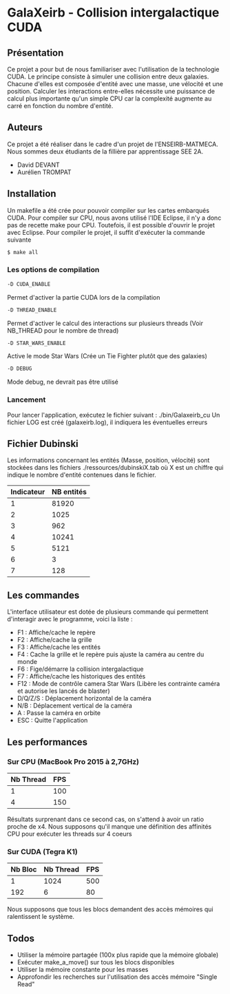 # GalaXeirb - Collision intergalactique CUDA

## Présentation
Ce projet a pour but de nous familiariser avec l'utilisation de la technologie CUDA. Le principe consiste à simuler une collision entre deux galaxies. Chacune d'elles est composée d'entité avec une masse, une vélocité et une position. Calculer les interactions entre-elles nécessite une puissance de calcul plus importante qu'un simple CPU car la complexité augmente au carré en fonction du nombre d'entité.

## Auteurs
Ce projet a été réaliser dans le cadre d'un projet de l'ENSEIRB-MATMECA. Nous sommes deux étudiants de la fillière par apprentissage SEE 2A.
* David DEVANT
* Aurélien TROMPAT

## Installation
Un makefile a été crée pour pouvoir compiler sur les cartes embarqués CUDA. Pour compiler sur CPU, nous avons utilisé l'IDE Eclipse, il n'y a donc pas de recette make pour CPU. Toutefois, il est possible d'ouvrir le projet avec Eclipse.
Pour compiler le projet, il suffit d'exécuter la commande suivante

```sh
$ make all
```

### Les options de compilation
```sh
-D CUDA_ENABLE
```
Permet d'activer la partie CUDA lors de la compilation
```sh
-D THREAD_ENABLE
```
Permet d'activer le calcul des interactions sur plusieurs threads (Voir NB_THREAD pour le nombre de thread)
```sh
-D STAR_WARS_ENABLE
```
Active le mode Star Wars (Crée un Tie Fighter plutôt que des galaxies)
```sh
-D DEBUG
```
Mode debug, ne devrait pas être utilisé

### Lancement
Pour lancer l'application, exécutez le fichier suivant : ./bin/Galaxeirb_cu
Un fichier LOG est créé (galaxeirb.log), il indiquera les éventuelles erreurs

## Fichier Dubinski
Les informations concernant les entités (Masse, position, vélocité) sont stockées dans les fichiers ./ressources/dubinskiX.tab où X est un chiffre qui indique le nombre d'entité contenues dans le fichier.

| Indicateur | NB entités |
| --------- | --- |
| 1 | 81920 |
| 2 | 1025 |
| 3 | 962 |
| 4 | 10241 |
| 5 | 5121 |
| 6 | 3 |
| 7 | 128 |


## Les commandes
L'interface utilisateur est dotée de plusieurs commande qui permettent d'interagir avec le programme, voici la liste :
* F1 : Affiche/cache le repère
* F2 : Affiche/cache la grille
* F3 : Affiche/cache les entités
* F4 : Cache la grille et le repère puis ajuste la caméra au centre du monde
* F6 : Fige/démarre la collision intergalactique
* F7 : Affiche/cache les historiques des entités
* F12 : Mode de contrôle camera Star Wars (Libère les contrainte caméra et autorise les lancés de blaster)
* D/Q/Z/S : Déplacement horizontal de la caméra
* N/B : Déplacement vertical de la caméra
* A : Passe la caméra en orbite 
* ESC : Quitte l'application

## Les performances
### Sur CPU (MacBook Pro 2015 à 2,7GHz)
| Nb Thread | FPS |
| --------- | --- |
| 1 | 100 |
| 4 | 150 |

Résultats surprenant dans ce second cas, on s'attend à avoir un ratio proche de x4.
Nous supposons qu'il manque une définition des affinités CPU pour exécuter les threads sur 4 coeurs

### Sur CUDA (Tegra K1)
| Nb Bloc | Nb Thread | FPS |
| ------- | --------- | --- |
| 1 | 1024 | 500 |
| 192 | 6 | 80 |

Nous supposons que tous les blocs demandent des accès mémoires qui ralentissent le système.

## Todos
* Utiliser la mémoire partagée (100x plus rapide que la mémoire globale)
* Exécuter make_a_move() sur tous les blocs disponibles
* Utiliser la mémoire constante pour les masses
* Approfondir les recherches sur l'utilisation des accès mémoire "Single Read"
